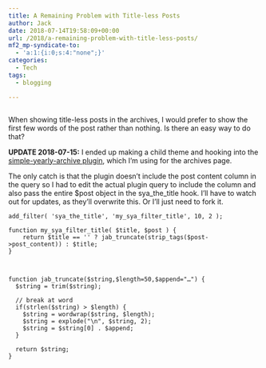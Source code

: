 ```yaml
---
title: A Remaining Problem with Title-less Posts
author: Jack
date: 2018-07-14T19:58:09+00:00
url: /2018/a-remaining-problem-with-title-less-posts/
mf2_mp-syndicate-to:
  - 'a:1:{i:0;s:4:"none";}'
categories:
  - Tech
tags:
  - blogging

---
```

<figure class="wp-block-image"><img src="/img/2018/07/2018-07-14-archives.png" alt="" class="wp-image-1589" srcset="/img/2018/07/2018-07-14-archives.png 400w, /img/2018/07/2018-07-14-archives-300x183.png 300w" sizes="(max-width: 400px) 100vw, 400px" /></figure> 

When showing title-less posts in the archives, I would prefer to show the first few words of the post rather than nothing. Is there an easy way to do that?

**UPDATE 2018-07-15:**﻿ I ended up making a child theme and hooking into the [simple-yearly-archive plugin][1], which I&#8217;m using for the archives page.

The only catch is that the plugin doesn&#8217;t include the post content column in the query so I had to edit the actual plugin query to include the column and also pass the entire $post object in the sya\_the\_title hook. I&#8217;ll have to watch out for updates, as they&#8217;ll overwrite this. Or I&#8217;ll just need to fork it.

<pre class="wp-block-code"><code>add_filter( 'sya_the_title', 'my_sya_filter_title', 10, 2 );

function my_sya_filter_title( $title, $post ) {
	return $title == '' ? jab_truncate(strip_tags($post->post_content)) : $title;
}



function jab_truncate($string,$length=50,$append="…") {
  $string = trim($string);

  // break at word
  if(strlen($string) > $length) {
    $string = wordwrap($string, $length);
    $string = explode("\n", $string, 2);
    $string = $string[0] . $append;
  }

  return $string;
}</code></pre>

 [1]: https://www.schloebe.de/wordpress/simple-yearly-archive-plugin/